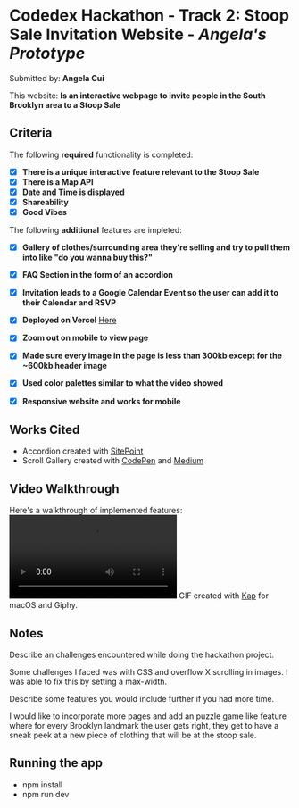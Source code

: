 # Codedex Hackathon - Track 2: Stoop Sale Invitation Website - *Angela's Prototype*

Submitted by: **Angela Cui**

This website: **Is an interactive webpage to invite people in the South Brooklyn area to a Stoop Sale**

## Criteria

The following **required** functionality is completed:

- [X] **There is a unique interactive feature relevant to the Stoop Sale**
- [X] **There is a Map API**
- [X] **Date and Time is displayed**
- [X] **Shareability**
- [X] **Good Vibes**

The following **additional** features are impleted:

- [X] **Gallery of clothes/surrounding area they're selling and try to pull them into like "do you wanna buy this?"**
- [X] **FAQ Section in the form of an accordion**
- [X] **Invitation leads to a Google Calendar Event so the user can add it to their Calendar and RSVP**
- [X] **Deployed on Vercel** [Here](https://gimscraft-codedex-hackathon.vercel.app/)
- [X] **Zoom out on mobile to view page**
- [X] **Made sure every image in the page is less than 300kb except for the ~600kb header image**
- [X] **Used color palettes similar to what the video showed**
- [X] **Responsive website and works for mobile**


## Works Cited

- Accordion created with [SitePoint](https://www.sitepoint.com/react-js-accordion-component/)
- Scroll Gallery created with [CodePen](https://codepen.io/rmody3/pen/EXObmR) and [Medium](https://medium.com/@RahulTMody/create-a-scrolling-image-slider-in-react-1e4eddcd407b)

## Video Walkthrough

Here's a walkthrough of implemented features:
![Video Walkthrough](https://media.giphy.com/media/v1.Y2lkPTc5MGI3NjExZjZwY3Bicmo2bGU3a2RteXB5Z2hreTQwczNucm90bmoycWFseng4MyZlcD12MV9pbnRlcm5hbF9naWZfYnlfaWQmY3Q9Zw/u1f28v8NcOcvIamzcP/giphy.mp4)
GIF created with [Kap](https://getkap.co/) for macOS and Giphy.

## Notes

Describe an challenges encountered while doing the hackathon project.

Some challenges I faced was with CSS and overflow X scrolling in images. I was able to fix this by setting a max-width.

Describe some features you would include further if you had more time.

I would like to incorporate more pages and add an puzzle game like feature where for every Brooklyn landmark the user gets right, they get to have a sneak peek at a new piece of clothing that will be at the stoop sale.

## Running the app

- npm install
- npm run dev



